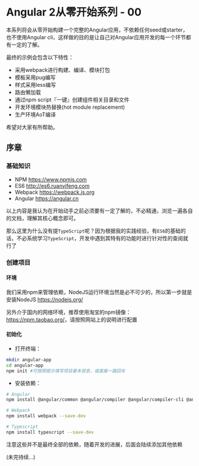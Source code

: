# Angular 2从零开始系列 - 00

本系列将会从零开始构建一个完整的Angular应用，不依赖任何seed或starter，也不使用Angular cli，这样做的目的是让自己对Angular应用开发的每一个环节都有一定的了解。

最终的示例会包含以下特性：

- 采用webpack进行构建、编译、模块打包
- 模板采用pug编写
- 样式采用less编写
- 路由懒加载
- 通过npm script『一键』创建组件相关目录和文件
- 开发环境模块热替换(hot module replacement)
- 生产环境AoT编译

希望对大家有所帮助。

## 序章

### 基础知识

- NPM <https://www.npmjs.com>
- ES6 <http://es6.ruanyifeng.com>
- Webpack <https://webpack.js.org>
- Angular <https://angular.cn>

以上内容是我认为在开始动手之前必须要有一定了解的，不必精通，浏览一遍各自的文档，理解其核心概念即可。

那么这里为什么没有提`TypeScript`呢？因为根据我的实践经验，有`ES6`的基础的话，不必系统学习`TypeScript`，开发中遇到其特有的功能时进行针对性的查阅就行了

### 创建项目

#### 环境

我们采用npm来管理依赖，NodeJS运行环境当然是必不可少的，所以第一步就是安装NodeJS <https://nodejs.org/>

另外介于国内的网络环境，推荐使用淘宝的npm镜像：<https://npm.taobao.org/>，请按照网站上的说明进行配置

#### 初始化

- 打开终端：

```bash
mkdir angular-app
cd angular-app
npm init #可按照提示填写项目基本信息，或直接一路回车
```

- 安装依赖：

```bash
# Angular
npm install @angular/common @angular/compiler @angular/compiler-cli @angular/core @angular/forms @angular/http @angular/platform-browser @angular/platform-browser-dynamic @angular/platform-server @angular/router rxjs zone.js --save

# Webpack
npm install webpack --save-dev

# Typescript
npm install typescript --save-dev
```

注意这些并不是最终全部的依赖，随着开发的进展，后面会陆续添加其他依赖

(未完待续...)

